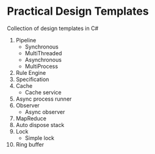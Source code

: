 # Practical Design Templates

Collection of design templates in C#

1. Pipeline
	- Synchronous
	- MultiThreaded
	- Asynchronous
	- MultiProcess
2. Rule Engine
3. Specification
4. Cache
	- Cache service
5. Async process runner
6. Observer
	- Async observer
7. MapReduce
8. Auto dispose stack
9. Lock
	- Simple lock
10. Ring buffer
